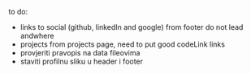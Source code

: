 to do:

-   links to social (github, linkedIn and google) from footer do not lead andwhere
-   projects from projects page, need to put good codeLink links
-   provjeriti pravopis na data fileovima
-   staviti profilnu sliku u header i footer
